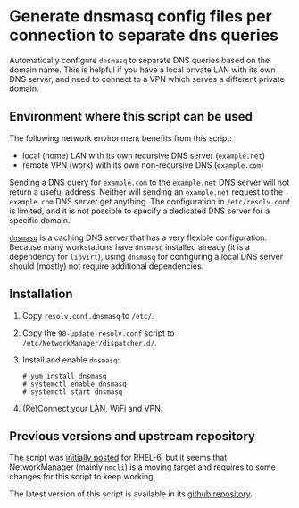 # Generate dnsmasq config files per connection to separate dns queries

Automatically configure `dnsmasq` to separate DNS queries based on the domain
name. This is helpful if you have a local private LAN with its own DNS server,
and need to connect to a VPN which serves a different private domain.

## Environment where this script can be used

The following network environment benefits from this script:
- local (home) LAN with its own recursive DNS server (`example.net`)
- remote VPN (work) with its own non-recursive DNS (`example.com`)

Sending a DNS query for `example.com` to the `example.net` DNS server will not
return a useful address. Neither will sending an `example.net` request to the
`example.com` DNS server get anything. The configuration in `/etc/resolv.conf`
is limited, and it is not possible to specify a dedicated DNS server for a
specific domain.

[`dnsmasq`][dnsmasq] is a caching DNS server that has a very flexible
configuration. Because many workstations have `dnsmasq` installed already (it
is a dependency for `libvirt`), using `dnsmasq` for configuring a local DNS
server should (mostly) not require additional dependencies.

## Installation

1. Copy `resolv.conf.dnsmasq` to `/etc/`.

2. Copy the `90-update-resolv.conf` script to
   `/etc/NetworkManager/dispatcher.d/`.

3. Install and enable `dnsmasq`:

   ```
   # yum install dnsmasq
   # systemctl enable dnsmasq
   # systemctl start dnsmasq
   ```

4. (Re)Connect your LAN, WiFi and VPN.

## Previous versions and upstream repository

The script was [initially posted][blogpost] for RHEL-6, but it seems that
NetworkManager (mainly `nmcli`) is a moving target and requires to some changes
for this script to keep working.

The latest version of this script is available in its [github
repository][gitrepo].

[dnsmasq]: http://www.thekelleys.org.uk/dnsmasq/doc.html
[blogpost]: http://blog.nixpanic.net/2013/03/use-dnsmasq-for-separating-dns-queries.html
[gitrepo]: https://github.com/nixpanic/nm-separate-dns
